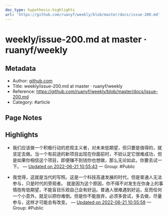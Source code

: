 ```yaml
---
doc_type: hypothesis-highlights
url: 'https://github.com/ruanyf/weekly/blob/master/docs/issue-200.md'
---
```


# weekly/issue-200.md at master · ruanyf/weekly

## Metadata
- Author: [github.com]()
- Title: weekly/issue-200.md at master · ruanyf/weekly
- Reference: https://github.com/ruanyf/weekly/blob/master/docs/issue-200.md
- Category: #article

## Page Notes
## Highlights
- 我们应该做一个积极行动的悲观主义者，对未来低期望，但只要是值得的，就坚定去做。当一个有前途的新项目出现在你面前时，不妨认定它很难成功，但是如果你相信这个项目，即便赚不到钱你也想做，那么无论如此，你要去试一下。 — [Updated on 2022-06-21 10:55:43](https://hyp.is/pB0yJPENEeySJ3uO5uVjNA/github.com/ruanyf/weekly/blob/master/docs/issue-200.md) — Group: #Public

- 我觉得，这就是当代的写照。这是一个科技高速发展的时代，但是普通人无法参与，只是时代的旁观者。 就是因为这个原因，你不得不对发生在你身上的事情抱有低期望，不能盲目乐观自己会有好运。普通人很难遇到好运，反而任何一个小意外，就足以把你难倒。但是你不能放弃，必须多尝试，多去做，尽量参与，这样才可能会有改变。 — [Updated on 2022-06-21 10:55:58](https://hyp.is/rXLA0vENEeyfhDOqGRMobQ/github.com/ruanyf/weekly/blob/master/docs/issue-200.md) — Group: #Public




